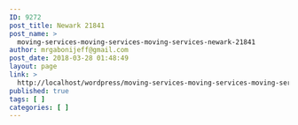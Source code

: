 ```yaml
---
ID: 9272
post_title: Newark 21841
post_name: >
  moving-services-moving-services-moving-services-newark-21841
author: mrgabonijeff@gmail.com
post_date: 2018-03-28 01:48:49
layout: page
link: >
  http://localhost/wordpress/moving-services-moving-services-moving-services-newark-21841/
published: true
tags: [ ]
categories: [ ]
---
```

